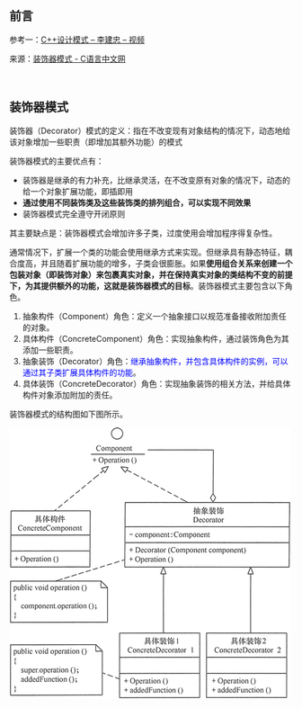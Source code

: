 ## 前言

参考一：[C++设计模式 – 李建忠 – 视频](https://www.bilibili.com/video/BV1V5411w7qg?p=6)

来源：[装饰器模式 - C语言中文网](http://c.biancheng.net/view/1366.html)

<br>

## 装饰器模式

装饰器（Decorator）模式的定义：指在不改变现有对象结构的情况下，动态地给该对象增加一些职责（即增加其额外功能）的模式

装饰器模式的主要优点有：

- 装饰器是继承的有力补充，比继承灵活，在不改变原有对象的情况下，动态的给一个对象扩展功能，即插即用
- **通过使用不同装饰类及这些装饰类的排列组合，可以实现不同效果**
- 装饰器模式完全遵守开闭原则

其主要缺点是：装饰器模式会增加许多子类，过度使用会增加程序得复杂性。

通常情况下，扩展一个类的功能会使用继承方式来实现。但继承具有静态特征，耦合度高，并且随着扩展功能的增多，子类会很膨胀。如果**使用组合关系来创建一个包装对象（即装饰对象）来包裹真实对象，并在保持真实对象的类结构不变的前提下，为其提供额外的功能，这就是装饰器模式的目标**。装饰器模式主要包含以下角色。

1. 抽象构件（Component）角色：定义一个抽象接口以规范准备接收附加责任的对象。
2. 具体构件（ConcreteComponent）角色：实现抽象构件，通过装饰角色为其添加一些职责。
3. 抽象装饰（Decorator）角色：<font color=blue>继承抽象构件，并包含具体构件的实例，可以通过其子类扩展具体构件的功能</font>。
4. 具体装饰（ConcreteDecorator）角色：实现抽象装饰的相关方法，并给具体构件对象添加附加的责任。

装饰器模式的结构图如下图所示。

![装饰器模式的结构图](./装饰器模式.assets/装饰器模式的结构图.gif) 